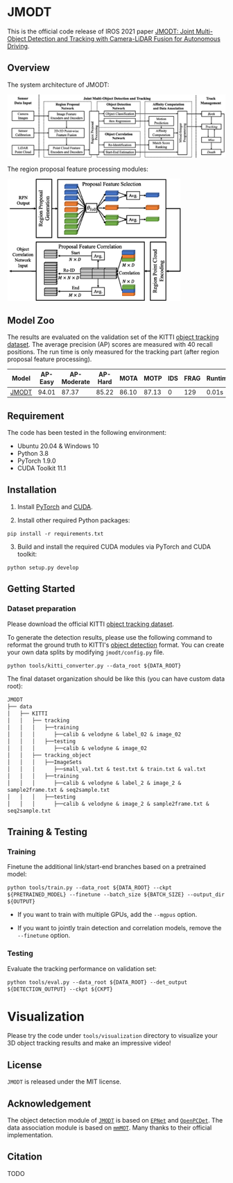# JMODT

This is the official code release of IROS 2021
paper [JMODT: Joint Multi-Object Detection and Tracking with Camera-LiDAR Fusion for Autonomous Driving]().

## Overview

The system architecture of JMODT:

![image](doc/system.png)

The region proposal feature processing modules:

<img src="doc/proposal.png" alt="drawing" width="400"/>

## Model Zoo

The results are evaluated on the validation set of the
KITTI [object tracking dataset](http://www.cvlibs.net/datasets/kitti/eval_tracking.php). The average precision (AP)
scores are measured with 40 recall positions. The run time is only measured for the tracking part (after region proposal
feature processing).

| Model                                                        | AP-Easy | AP-Moderate | AP-Hard | MOTA  | MOTP  | IDS  | FRAG | Runtime |
| ------------------------------------------------------------ | ------- | ----------- | ------- | ----- | ----- | ---- | ---- | ------- |
| [JMODT](https://drive.google.com/file/d/1HtQnGiMuhku1rs0hCn95F0UQ40wzmmE0/view?usp=sharing) | 94.01   | 87.37       | 85.22   | 86.10 | 87.13 | 0    | 129  | 0.01s   |

## Requirement

The code has been tested in the following environment:

- Ubuntu 20.04 & Windows 10
- Python 3.8
- PyTorch 1.9.0
- CUDA Toolkit 11.1

## Installation

1. Install [PyTorch](https://pytorch.org/get-started/locally/) and [CUDA](https://developer.nvidia.com/cuda-toolkit).

2. Install other required Python packages:

```shell
pip install -r requirements.txt
```

3. Build and install the required CUDA modules via PyTorch and CUDA toolkit:

```shell
python setup.py develop
```

## Getting Started

### Dataset preparation

Please download the official KITTI [object tracking dataset](http://www.cvlibs.net/datasets/kitti/eval_tracking.php).

To generate the detection results, please use the following command to reformat the ground truth to
KITTI's [object detection](http://www.cvlibs.net/datasets/kitti/eval_object.php?obj_benchmark=3d) format. You can create
your own data splits by modifying `jmodt/config.py` file.

```shell
python tools/kitti_converter.py --data_root ${DATA_ROOT}
```

The final dataset organization should be like this (you can have custom data root):

```
JMODT
├── data
│   ├── KITTI
│   │   ├── tracking
│   │   │   ├──training
│   │   │      ├──calib & velodyne & label_02 & image_02
│   │   │   ├──testing
│   │   │      ├──calib & velodyne & image_02
│   │   ├── tracking_object
│   │   │   ├──ImageSets
│   │   │      ├──small_val.txt & test.txt & train.txt & val.txt
│   │   │   ├──training
│   │   │      ├──calib & velodyne & label_2 & image_2 & sample2frame.txt & seq2sample.txt
│   │   │   ├──testing
│   │   │      ├──calib & velodyne & image_2 & sample2frame.txt & seq2sample.txt
```

## Training & Testing

### Training

Finetune the additional link/start-end branches based on a pretrained model:

```shell
python tools/train.py --data_root ${DATA_ROOT} --ckpt ${PRETRAINED_MODEL} --finetune --batch_size ${BATCH_SIZE} --output_dir ${OUTPUT}
```

- If you want to train with multiple GPUs, add the `--mgpus` option.

- If you want to jointly train detection and correlation models, remove the `--finetune` option.

### Testing

Evaluate the tracking performance on validation set:

```shell
python tools/eval.py --data_root ${DATA_ROOT} --det_output ${DETECTION_OUTPUT} --ckpt ${CKPT}
```

# Visualization

Please try the code under `tools/visualization` directory to visualize your 3D object tracking results and make an
impressive video!

## License

`JMODT` is released under the MIT license.

## Acknowledgement

The object detection module of [`JMODT`](https://github.com/Kemo-Huang/JMODT) is based
on [`EPNet`](https://github.com/happinesslz/EPNet)
and [`OpenPCDet`](https://github.com/open-mmlab/OpenPCDet). The data association module is based
on [`mmMOT`](https://github.com/ZwwWayne/mmMOT). Many thanks to their official implementation.

## Citation

TODO

